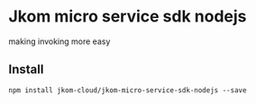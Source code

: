 # Jkom micro service sdk nodejs
making invoking more easy

## Install

`npm install jkom-cloud/jkom-micro-service-sdk-nodejs --save`